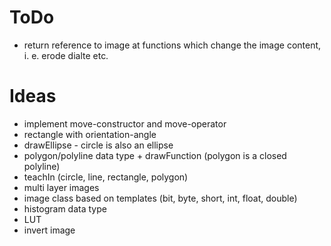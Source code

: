 # ToDo
* return reference to image at functions which change the image content, i. e. erode dialte etc.

# Ideas
* implement move-constructor and move-operator
* rectangle with orientation-angle
* drawEllipse - circle is also an ellipse
* polygon/polyline data type + drawFunction (polygon is a closed polyline)
* teachIn (circle, line, rectangle, polygon)
* multi layer images
* image class based on templates (bit, byte, short, int, float, double)
* histogram data type
* LUT
* invert image